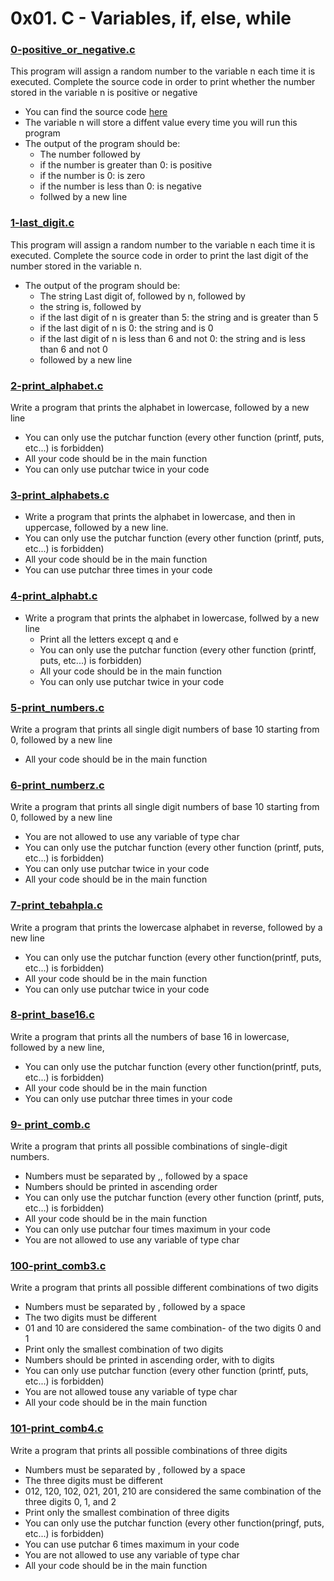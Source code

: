 # 0x01. C - Variables, if, else, while

### [0-positive_or_negative.c](https://github.com/MrGiddy/alx-low_level_programming/blob/main/0x01-variables_if_else_while/0-positive_or_negative.c)
This program will assign a random number to the variable n each time it is executed. Complete the source code in order to print whether the number stored in the variable n is positive or negative
* You can find the source code [here](https://github.com/alx-tools/0x01.c/blob/master/0-positive_or_negative_c)
* The variable n will store a diffent value every time you will run this program
* The output of the program should be:
    * The number followed by
	* if the number is greater than 0: is positive
	* if the number is 0: is zero
	* if the number is less than 0: is negative
    * follwed by a new line

### [1-last_digit.c](https://github.com/MrGiddy/alx-low_level_programming/blob/main/0x01-variables_if_else_while/1-last_digit.c)
This program will assign a random number to the variable n each time it is executed. Complete the source code in order to print the last digit of the number stored in the variable n.
* The output of the program should be:
    * The string Last digit of, followed by n, followed by
    * the string is, followed by
	* if the last digit of n is greater than 5: the string and is greater than 5
	* if the last digit of n is 0: the string and is 0
	* if the last digit of n is less than 6 and not 0: the string and is less than 6 and not 0
    * followed by a new line

### [2-print_alphabet.c](https://github.com/MrGiddy/alx-low_level_programming/blob/main/0x01-variables_if_else_while/2-print_alphabet.c)
Write a program that prints the alphabet in lowercase, followed by a new line
* You can only use the putchar function (every other function (printf, puts, etc...) is forbidden)
* All your code should be in the main function
* You can only use putchar twice in your code

### [3-print_alphabets.c](https://github.com/MrGiddy/alx-low_level_programming/blob/main/0x01-variables_if_else_while/3-print_alphabets.c)
* Write a program that prints the alphabet in lowercase, and then in uppercase, followed by a new line.
* You can only use the putchar function (every other function (printf, puts, etc...) is forbidden)
* All your code should be in the main function
* You can use putchar three times in your code

### [4-print_alphabt.c](https://github.com/MrGiddy/alx-low_level_programming/blob/main/0x01-variables_if_else_while/4-print_alphabt.c)
* Write a program that prints the alphabet in lowercase, follwed by a new line
    * Print all the letters except q and e
    * You can only use the putchar function (every other function (printf, puts, etc...) is forbidden)
    * All your code should be in the main function
    * You can only use putchar twice in your code

### [5-print_numbers.c](https://github.com/MrGiddy/alx-low_level_programming/blob/main/0x01-variables_if_else_while/5-print_numbers.c)
Write a program that prints all single digit numbers of base 10 starting from 0, followed by a new line
* All your code should be in the main function

### [6-print_numberz.c](https://github.com/MrGiddy/alx-low_level_programming/blob/main/0x01-variables_if_else_while/6-print_numberz.c)
Write a program that prints all single digit numbers of base 10 starting from 0, followed by a new line
* You are not allowed to use any variable of type char
* You can only use the putchar function (every other function (printf, puts, etc...) is forbidden)
* You can only use putchar twice in your code
* All your code should be in the main function

### [7-print_tebahpla.c](https://github.com/MrGiddy/alx-low_level_programming/blob/main/0x01-variables_if_else_while/7-print_tebahpla.c)
Write a program that prints the lowercase alphabet in reverse, followed by a new line
* You can only use the putchar function (every other function(printf, puts, etc...) is forbidden)
* All your code should be in the main function
* You can only use putchar twice in your code

### [8-print_base16.c](https://github.com/MrGiddy/alx-low_level_programming/blob/main/0x01-variables_if_else_while/8-print_base16.c)
Write a program that prints all the numbers of base 16 in lowercase, followed by a new line,
* You can only use the putchar function (every other function(printf, puts, etc...) is forbidden)
* All your code should be in the main function
* You can only use putchar three times in your code

### [9- print_comb.c](https://github.com/MrGiddy/alx-low_level_programming/blob/main/0x01-variables_if_else_while/9-print_comb.c)
Write a program that prints all possible combinations of single-digit numbers.
* Numbers must be separated by ,, followed by a space
* Numbers should be printed in ascending order
* You can only use the putchar function (every other function (printf, puts, etc…) is forbidden)
* All your code should be in the main function
* You can only use putchar four times maximum in your code
* You are not allowed to use any variable of type char

### [100-print_comb3.c](https://github.com/MrGiddy/alx-low_level_programming/blob/main/0x01-variables_if_else_while/100-print_comb3.c)
Write a program that prints all possible different combinations of two digits
* Numbers must be separated by , followed by a space
* The two digits must be different
* 01 and 10 are considered the same combination- of the two digits 0 and 1
* Print only the smallest combination of two digits
* Numbers should be printed in ascending order, with to digits
* You can only use putchar function (every other function (printf, puts, etc...) is forbidden)
* You are not allowed touse any variable of type char
* All your code should be in the main function

### [101-print_comb4.c](https://github.com/MrGiddy/alx-low_level_programming/blob/main/0x01-variables_if_else_while/101-print_comb4.c)
Write a program that prints all possible combinations of three digits
* Numbers must be separated by , followed by a space
* The three digits must be different
* 012, 120, 102, 021, 201, 210 are considered the same combination of the three digits 0, 1, and 2
* Print only the smallest combination of three digits
* You can only use the putchar function (every other function(pringf, puts, etc...) is forbidden)
* You can use putchar 6 times maximum in your code
* You are not allowed to use any variable of type char
* All your code should be in the main function
